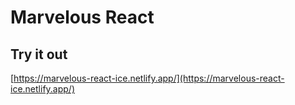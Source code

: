 # Marvelous React

## Try it out

[https://marvelous-react-ice.netlify.app/](https://marvelous-react-ice.netlify.app/)

